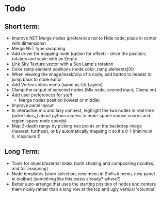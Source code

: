 Todo
====

Short term:
-----------
* Improve NET Merge nodes (preference not to Hide node; place in center with dimensions)
* Merge NET type swapping
* Add driver for mapping node (option for offset) - drive the position, rotation and scale with an Empty
* Link Sky Texture vector with a Sun Lamp's rotation
* Color ramp element positions (node.color_ramp.elements[0])
* When viewing the image/mask/clip of a node, add button to header to jump back to node editor
* Add Vertex colors menu (same as UV Layers)
* Clamp the output of selected nodes (Mix node, second input, Clamp on)
* Add user preferences for stuff
    - Merge nodes position (lowest or middle)
* Improve panel layout
* In interactive mix and lazy connect, highlight the two nodes in real time (poke lukas_t about python access to node-space mouse coords and region-space node coords)
* Map Z-depth range by picking two points on the backdrop image (nearest, furthest), or by automatically mapping it so it's 0-1 (minimum 0, maximum 1)

Long Term:
----------
* Tools for object/material index (both shading and compositing noodles, and for assigning)
* Node templates (store selection, new menu in Shift+A menu, new panel in toolbar) [something like this exists already? where?]
* Better auto-arrange that uses the starting position of nodes and centers them nicely rather than a long row at the top and ugly vertical 'columns'
